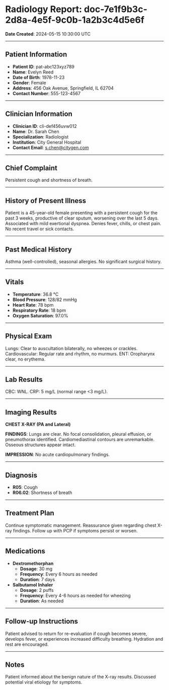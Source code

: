 # Radiology Report: doc-7e1f9b3c-2d8a-4e5f-9c0b-1a2b3c4d5e6f

**Date Created**: 2024-05-15 10:30:00 UTC

---

## Patient Information

*   **Patient ID**: pat-abc123xyz789
*   **Name**: Evelyn Reed
*   **Date of Birth**: 1978-11-23
*   **Gender**: Female
*   **Address**: 456 Oak Avenue, Springfield, IL 62704
*   **Contact Number**: 555-123-4567

---

## Clinician Information

*   **Clinician ID**: cli-def456uvw012
*   **Name**: Dr. Sarah Chen
*   **Specialization**: Radiologist
*   **Institution**: City General Hospital
*   **Contact Email**: s.chen@citygen.com

---

## Chief Complaint

Persistent cough and shortness of breath.

---

## History of Present Illness

Patient is a 45-year-old female presenting with a persistent cough for the past 3 weeks, productive of clear sputum, worsening over the last 5 days. Associated with mild exertional dyspnea. Denies fever, chills, or chest pain. No recent travel or sick contacts.

---

## Past Medical History

Asthma (well-controlled), seasonal allergies. No significant surgical history.

---

## Vitals

*   **Temperature**: 36.8 °C
*   **Blood Pressure**: 128/82 mmHg
*   **Heart Rate**: 78 bpm
*   **Respiratory Rate**: 18 bpm
*   **Oxygen Saturation**: 97.0%

---

## Physical Exam

Lungs: Clear to auscultation bilaterally, no wheezes or crackles. Cardiovascular: Regular rate and rhythm, no murmurs. ENT: Oropharynx clear, no erythema.

---

## Lab Results

CBC: WNL. CRP: 5 mg/L (normal range <3 mg/L).

---

## Imaging Results

**CHEST X-RAY (PA and Lateral)**

**FINDINGS**:
Lungs are clear. No focal consolidation, pleural effusion, or pneumothorax identified. Cardiomediastinal contours are unremarkable. Osseous structures appear intact.

**IMPRESSION**:
No acute cardiopulmonary findings.

---

## Diagnosis

*   **R05**: Cough
*   **R06.02**: Shortness of breath

---

## Treatment Plan

Continue symptomatic management. Reassurance given regarding chest X-ray findings. Follow up with PCP if symptoms persist or worsen.

---

## Medications

*   **Dextromethorphan**
    *   **Dosage**: 30 mg
    *   **Frequency**: Every 6 hours as needed
    *   **Duration**: 7 days
*   **Salbutamol Inhaler**
    *   **Dosage**: 2 puffs
    *   **Frequency**: Every 4-6 hours as needed for wheezing
    *   **Duration**: As needed

---

## Follow-up Instructions

Patient advised to return for re-evaluation if cough becomes severe, develops fever, or experiences increased difficulty breathing. Hydration and rest are encouraged.

---

## Notes

Patient informed about the benign nature of the X-ray results. Discussed potential viral etiology for symptoms.